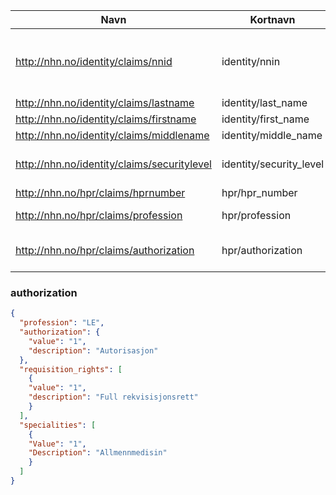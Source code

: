 | Navn | Kortnavn | Eksempelverdi | Beskrivelse |
| --- | --- | --- | --- |
| http://nhn.no/identity/claims/nnid | identity/nnin | 04048900181 | Norwegian national identification number - fødselsnummer |
| http://nhn.no/identity/claims/lastname | identity/last_name | Nordmann | |
| http://nhn.no/identity/claims/firstname | identity/first_name | Ola | |
| http://nhn.no/identity/claims/middlename | identity/middle_name | Olsen | |
| http://nhn.no/identity/claims/securitylevel | identity/security_level | 3 | Definert i eller iht. identitetstilbyder |
| http://nhn.no/hpr/claims/hprnumber | hpr/hpr_number | 181000001 | |
| http://nhn.no/hpr/claims/profession | hpr/profession | AU | Verdier iht. NHNs kodeverk |
| http://nhn.no/hpr/claims/authorization | hpr/authorization | | JSON-struktur iht. NHNs kodeverk |

### authorization

```json
{
  "profession": "LE",
  "authorization": {
    "value": "1",
    "description": "Autorisasjon"
  },
  "requisition_rights": [
    {
  	"value": "1",
  	"description": "Full rekvisisjonsrett"
    }
  ],
  "specialities": [
    {
  	"Value": "1",
  	"Description": "Allmennmedisin"
    }
  ]
}
```
